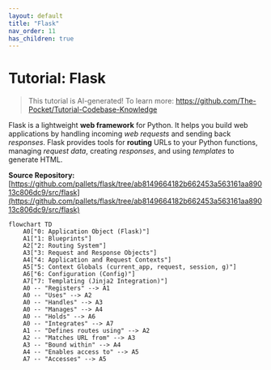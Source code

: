 ```yaml
---
layout: default
title: "Flask"
nav_order: 11
has_children: true
---
```


# Tutorial: Flask

> This tutorial is AI-generated! To learn more: https://github.com/The-Pocket/Tutorial-Codebase-Knowledge

Flask is a lightweight **web framework** for Python.
It helps you build web applications by handling incoming *web requests* and sending back *responses*.
Flask provides tools for **routing** URLs to your Python functions, managing *request data*, creating *responses*, and using *templates* to generate HTML.


**Source Repository:** [https://github.com/pallets/flask/tree/ab8149664182b662453a563161aa89013c806dc9/src/flask](https://github.com/pallets/flask/tree/ab8149664182b662453a563161aa89013c806dc9/src/flask)

```mermaid
flowchart TD
    A0["0: Application Object (Flask)"]
    A1["1: Blueprints"]
    A2["2: Routing System"]
    A3["3: Request and Response Objects"]
    A4["4: Application and Request Contexts"]
    A5["5: Context Globals (current_app, request, session, g)"]
    A6["6: Configuration (Config)"]
    A7["7: Templating (Jinja2 Integration)"]
    A0 -- "Registers" --> A1
    A0 -- "Uses" --> A2
    A0 -- "Handles" --> A3
    A0 -- "Manages" --> A4
    A0 -- "Holds" --> A6
    A0 -- "Integrates" --> A7
    A1 -- "Defines routes using" --> A2
    A2 -- "Matches URL from" --> A3
    A3 -- "Bound within" --> A4
    A4 -- "Enables access to" --> A5
    A7 -- "Accesses" --> A5
```